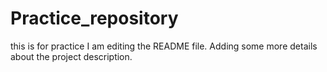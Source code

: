 # Practice_repository
this is for practice
I am editing the README file. Adding some more details about the project description.

